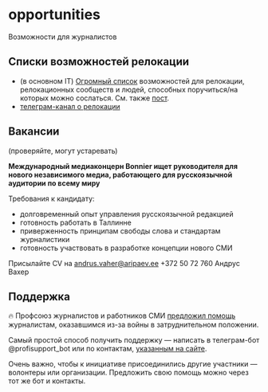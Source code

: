 # opportunities
Возможности для журналистов

## Списки возможностей релокации

- (в основном IT) [Огромный список](https://docs.google.com/spreadsheets/d/1j-Oru60-jq8IxzztKEXX90fwK6DCT4_LuTS_EMLnct8/edit#gid=0) возможностей для релокации, релокационных сообществ и людей, способных поручиться/на которых можно сослаться. См. также [пост](https://www.facebook.com/ksenia.chabanenko/posts/5316536038381226).
- [телеграм-канал о релокации](https://t.me/relocate_info)

## Вакансии
(проверяйте, могут устаревать)

**Международный медиаконцерн Bonnier ищет руководителя для нового независимого медиа, работающего для русскоязычной аудитории по всему миру**

Требования к кандидату:

- долговременный опыт управления русскоязычной редакцией
- готовность работать в Таллинне
- приверженность принципам свободы слова и стандартам журналистики
- готовность участвовать в разработке концепции нового СМИ

Присылайте CV на andrus.vaher@aripaev.ee
+372 50 72 760
Андрус Вахер

## Поддержка

🔥 Профсоюз журналистов и работников СМИ [предложил помощь](https://profjur.org/solidarnost/) журналистам, оказавшимся из-за войны в затруднительном положении.

Самый простой способ получить поддержку — написать в телеграм-бот @profisupport_bot или по контактам, [указанным на сайте](https://profjur.org/about-us/kontakty/).

Очень важно, чтобы к инициативе присоединились другие участники — волонтеры или организации. Предложить свою помощь можно через тот же бот и контакты.
